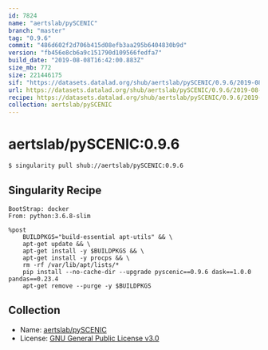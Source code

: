 ```yaml
---
id: 7824
name: "aertslab/pySCENIC"
branch: "master"
tag: "0.9.6"
commit: "486d602f2d706b415d08efb3aa295b6404830b9d"
version: "fb456e8cb6a9c151790d109566fedfa7"
build_date: "2019-08-08T16:42:00.883Z"
size_mb: 772
size: 221446175
sif: "https://datasets.datalad.org/shub/aertslab/pySCENIC/0.9.6/2019-08-08-486d602f-fb456e8c/fb456e8cb6a9c151790d109566fedfa7.simg"
url: https://datasets.datalad.org/shub/aertslab/pySCENIC/0.9.6/2019-08-08-486d602f-fb456e8c/
recipe: https://datasets.datalad.org/shub/aertslab/pySCENIC/0.9.6/2019-08-08-486d602f-fb456e8c/Singularity
collection: aertslab/pySCENIC
---
```


# aertslab/pySCENIC:0.9.6

```bash
$ singularity pull shub://aertslab/pySCENIC:0.9.6
```

## Singularity Recipe

```singularity
BootStrap: docker
From: python:3.6.8-slim

%post
    BUILDPKGS="build-essential apt-utils" && \
    apt-get update && \
    apt-get install -y $BUILDPKGS && \
    apt-get install -y procps && \
    rm -rf /var/lib/apt/lists/*
    pip install --no-cache-dir --upgrade pyscenic==0.9.6 dask==1.0.0 pandas==0.23.4
    apt-get remove --purge -y $BUILDPKGS
```

## Collection

 - Name: [aertslab/pySCENIC](https://github.com/aertslab/pySCENIC)
 - License: [GNU General Public License v3.0](https://api.github.com/licenses/gpl-3.0)

